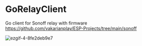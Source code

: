 # GoRelayClient
Go client for Sonoff relay with firmware https://github.com/vakarianplay/ESP-Projects/tree/main/sonoff


![ezgif-4-8fe2deb9e7](https://github.com/vakarianplay/GoRelayClient/assets/20814332/ad4c39f6-eee4-49ef-9b83-96b45bbc2f80)
